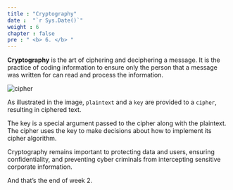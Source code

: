 ```yaml
---
title : "Cryptography"
date :  "`r Sys.Date()`" 
weight : 6 
chapter : false
pre : " <b> 6. </b> "
---
```

**Cryptography** is the art of ciphering and deciphering a message. It is the practice of coding information to ensure only the person that a message was written for can read and process the information.

![cipher](https://raw.githubusercontent.com/baobaoupcloud/cs/main/static/images/6.cryptography/cryptography1.png)

As illustrated in the image, `plaintext` and a `key` are provided to a `cipher`, resulting in ciphered text.

The key is a special argument passed to the cipher along with the plaintext. The cipher uses the key to make decisions about how to implement its cipher algorithm.

Cryptography remains important to protecting data and users, ensuring confidentiality, and preventing cyber criminals from intercepting sensitive corporate information.

And that’s the end of week 2.
